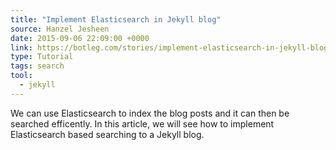 ```yaml
---
title: "Implement Elasticsearch in Jekyll blog"
source: Hanzel Jesheen
date: 2015-09-06 22:09:00 +0000
link: https://botleg.com/stories/implement-elasticsearch-in-jekyll-blog/
type: Tutorial
tags: search
tool:
  - jekyll
---
```

We can use Elasticsearch to index the blog posts and it can then be searched efficently. In this article, we will see how to implement Elasticsearch based searching to a Jekyll blog.






